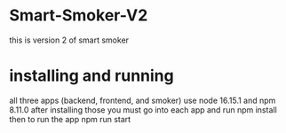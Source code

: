 # Smart-Smoker-V2
this is version 2 of smart smoker

# installing and running
all three apps (backend, frontend, and smoker) use node 16.15.1 and npm 8.11.0
after installing those you must go into each app and run
npm install
then to run the app
npm run start
